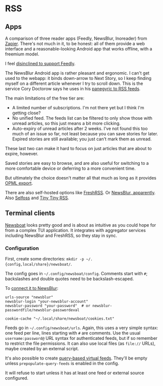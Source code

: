 # RSS

## Apps

A comparison of three reader apps (Feedly, NewsBlur, Inoreader) from [Zapier](https://zapier.com/blog/best-rss-feed-reader-apps/).
There's not much in it, to be honest: all of them provide a web interface and a reasonable-looking Android app that works offline, with a freemium model.

I feel [disinclined to support Feedly](https://www.citationneeded.news/feedly-launches-strikebreaking-as/).

The NewsBlur Android app is rather pleasant and ergonomic.
I can't get used to the webapp: it binds down-arrow to Next Story, so I keep finding myself on a different article whenever I try to scroll down.
This is the service Cory Doctorow says he uses in his [panegyric to RSS feeds](https://doctorow.medium.com/you-should-be-using-an-rss-reader-76aed31151f9).

The main limitations of the free tier are:

- A limited number of subscriptions.
    I'm not there yet but I think I'm getting close?
- No unified feed.
    The feeds list can be filtered to only show those with unread articles, so this just means a bit more clicking.
- Auto-expiry of unread articles after 2 weeks.
    I've not found this too much of an issue so far, not least because you can save stories for later.
    Expired stories are still available; you just can't mark them as unread.

These last two can make it hard to focus on just articles that are about to expire, however.

Saved stories are easy to browse, and are also useful for switching to a more comfortable device or deferring to a more convenient time.

But ultimately the choice doesn't matter all that much as long as it provides [OPML export](https://en.wikipedia.org/wiki/OPML).

There are also self-hosted options like [FreshRSS](https://freshrss.org/index.html).
Or [NewsBlur, apparently](https://github.com/samuelclay/NewsBlur).
Also [Selfoss](https://selfoss.aditu.de/) and [Tiny Tiny RSS](https://tt-rss.org/).

## Terminal clients

[Newsboat](https://newsboat.org/) looks pretty good and is about as intuitive as you could hope for from a complex TUI application.
It integrates with aggregator services including NewsBlur and FreshRSS, so they stay in sync.

### Configuration

First, create some directories: `mkdir -p ~/.{config,local/share}/newsboat/`.

The config goes in `~/.config/newsboat/config`.
Comments start with `#`; backslashes and double quotes need to be backslash-escaped.

To [connect it to NewsBlur](https://newsboat.org/releases/2.36/docs/newsboat.html#_newsblur):

```
urls-source "newsblur"
newsblur-login "your-newsblur-account"
newsblur-password "your-password"  # or newsblur-passwordfile/newsblur-passwordeval

cookie-cache "~/.local/share/newsboat/cookies.txt"
```

Feeds go in `~/.config/newsboat/urls`.
Again, this uses a very simple syntax: one feed per line, lines starting with `#` are comments.
Use the usual `username:password@` URL syntax for authenticated feeds, but if so remember to restrict the file permissions.
It can also use local files (as `file://` URLs), maybe created by an external script.

It's also possible to create [query-based virtual feeds](https://newsboat.org/releases/2.36/docs/newsboat.html#_query_feeds).
They'll be empty unless `prepopulate-query-feeds` is enabled in the config.

It will refuse to start unless it has at least one feed or external source configured.
